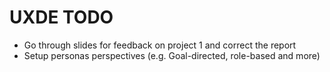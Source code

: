 # UXDE TODO
- Go through slides for feedback on project 1 and correct the report
- Setup personas perspectives (e.g. Goal-directed, role-based and more)

